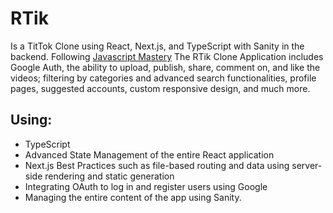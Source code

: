 # RTik
Is a TitTok Clone using React, Next.js, and TypeScript with Sanity in the backend. Following [Javascript Mastery](https://youtu.be/FHTbsZEJspU)
The RTik Clone Application includes Google Auth, the ability to upload, publish, share, comment on, and like the videos; filtering by categories and advanced search functionalities, profile pages, suggested accounts, custom responsive design, and much more.

## Using:
- TypeScript
- Advanced State Management of the entire React application 
- Next.js Best Practices such as file-based routing and data using server-side rendering and static generation
- Integrating OAuth to log in and register users using Google
- Managing the entire content of the app using Sanity.